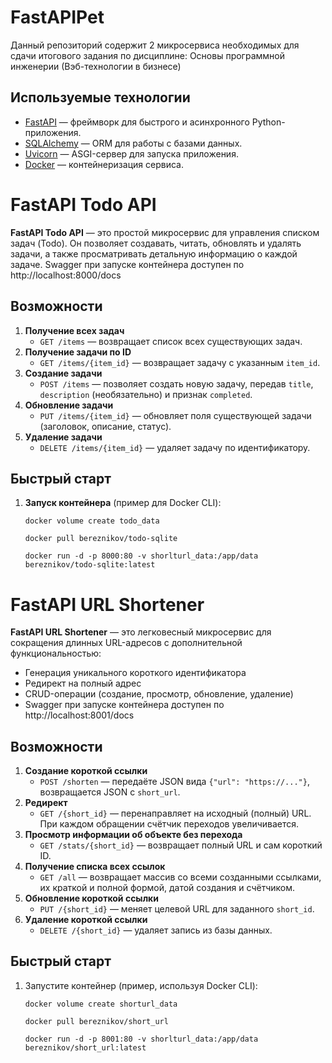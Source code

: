 # FastAPIPet
Данный репозиторий содержит 2 микросервиса необходимых для сдачи итогового задания
по дисциплине: Основы программной инженерии (Вэб-технологии в бизнесе)

## Используемые технологии

- [FastAPI](https://fastapi.tiangolo.com/) — фреймворк для быстрого и асинхронного Python-приложения.
- [SQLAlchemy](https://www.sqlalchemy.org/) — ORM для работы с базами данных.
- [Uvicorn](https://www.uvicorn.org/) — ASGI-сервер для запуска приложения.
- [Docker](https://www.docker.com/) — контейнеризация сервиса.

# FastAPI Todo API

**FastAPI Todo API** — это простой микросервис для управления списком задач (Todo).
Он позволяет создавать, читать, обновлять и удалять задачи, а также просматривать детальную информацию о каждой задаче.
Swagger при запуске контейнера доступен по http://localhost:8000/docs

## Возможности

1. **Получение всех задач**  
   - `GET /items` — возвращает список всех существующих задач.
2. **Получение задачи по ID**  
   - `GET /items/{item_id}` — возвращает задачу с указанным `item_id`.  
3. **Создание задачи**  
   - `POST /items` — позволяет создать новую задачу, передав `title`, `description` (необязательно) и признак `completed`.
4. **Обновление задачи**  
   - `PUT /items/{item_id}` — обновляет поля существующей задачи (заголовок, описание, статус).
5. **Удаление задачи**  
   - `DELETE /items/{item_id}` — удаляет задачу по идентификатору.

## Быстрый старт

1. **Запуск контейнера** (пример для Docker CLI):
   ```
   docker volume create todo_data 
   ```
   ```
   docker pull bereznikov/todo-sqlite
   ```
   ``` 
   docker run -d -p 8000:80 -v shorlturl_data:/app/data bereznikov/todo-sqlite:latest
   ```

# FastAPI URL Shortener

**FastAPI URL Shortener** — это легковесный микросервис для сокращения длинных URL-адресов с дополнительной функциональностью:
- Генерация уникального короткого идентификатора
- Редирект на полный адрес
- CRUD-операции (создание, просмотр, обновление, удаление)
- Swagger при запуске контейнера доступен по http://localhost:8001/docs

## Возможности

1. **Создание короткой ссылки**  
   - `POST /shorten` — передаёте JSON вида `{"url": "https://..."}`, возвращается JSON с `short_url`.
2. **Редирект**  
   - `GET /{short_id}` — перенаправляет на исходный (полный) URL. При каждом обращении счётчик переходов увеличивается.
3. **Просмотр информации об объекте без перехода**  
   - `GET /stats/{short_id}` — возвращает полный URL и сам короткий ID.
4. **Получение списка всех ссылок**  
   - `GET /all` — возвращает массив со всеми созданными ссылками, их краткой и полной формой, датой создания и счётчиком.
5. **Обновление короткой ссылки**  
   - `PUT /{short_id}` — меняет целевой URL для заданного `short_id`.
6. **Удаление короткой ссылки**  
   - `DELETE /{short_id}` — удаляет запись из базы данных.


## Быстрый старт

1. Запустите контейнер (пример, используя Docker CLI):
   ```
   docker volume create shorturl_data 
   ```
   ```
   docker pull bereznikov/short_url
   ```
   ``` 
   docker run -d -p 8001:80 -v shorlturl_data:/app/data bereznikov/short_url:latest
   ```

